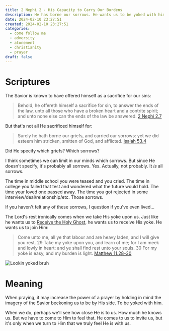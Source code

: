 ```yaml
---
title: 2 Nephi 2 - His Capacity to Carry Our Burdens
description: He has borne our sorrows. He wants us to be yoked with him so those sorrows can be light.
date: 2024-02-10 23:27:51
created: 2024-02-10 23:27:51
categories:
  - come follow me
  - adversity
  - atonement
  - christianity
  - prayer
draft: false
---
```

# Scriptures

The Savior is known to have offered himself as a sacrifice for our sins:

> Behold, he offereth himself a sacrifice for sin, to answer the ends of the law, unto all those who have a broken heart and a contrite spirit; and unto none else can the ends of the law be answered.
> [2 Nephi 2.7](../scriptures/2-nephi-2.7)

But that's not all He sacrificed himself for:

> Surely he hath borne our griefs, and carried our sorrows: yet we did esteem him stricken, smitten of God, and afflicted.
> [Isaiah 53.4](../scriptures/isaiah-53.4)

Did He specify which griefs? Which sorrows?

I think sometimes we can limit in our minds which sorrows. But since He doesn't specify, it's probably all sorrows. Yes. Actually, not probably. It *is* all sorrows. 

The time in middle school you were teased and you cried. The time in college you failed that test and wondered what the future would hold. The time your loved one passed away. The time you got rejected in some interview/deal/relationship/etc. Those sorrows. 

If you haven't felt any of these sorrows, I question if you've even lived...

The Lord's rest ironically comes when we take His yoke upon us. Just like he wants us to [Receive the Holy Ghost](sacrament-symbols/receive-the-holy-ghost.md), he wants us to receive His yoke. He wants us to join Him:

> Come unto me, all ye that labour and are heavy laden, and I will give you rest.  29 Take my yoke upon you, and learn of me; for I am meek and lowly in heart: and ye shall find rest unto your souls.  30 For my yoke is easy, and my burden is light.
> [Matthew 11.28–30](../scriptures/matthew-11.28-30)

![Lookin yoked bruh](img/google-yoked-oxen.png)

# Meaning

When praying, it may increase the power of a prayer by holding in mind the imagery of the Savior beckoning us to be by His side. To be yoked with him. 

When we do, perhaps we'll see how close He is to us. How much he knows us. But we have to come to Him to feel that. He comes to us to invite us, but it's only when we turn to Him that we truly feel He is with us. 